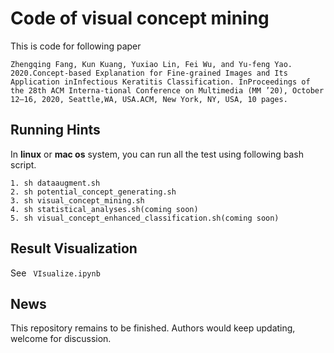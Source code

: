 # Code of visual concept mining
This is code for following paper

````
Zhengqing Fang, Kun Kuang, Yuxiao Lin, Fei Wu, and Yu-feng Yao. 2020.Concept-based Explanation for Fine-grained Images and Its Application inInfectious Keratitis Classification. InProceedings of the 28th ACM Interna-tional Conference on Multimedia (MM ’20), October 12–16, 2020, Seattle,WA, USA.ACM, New York, NY, USA, 10 pages. 
````

## Running Hints
In __linux__ or __mac os__ system, you can run all the test using following bash script. 
````
1. sh dataaugment.sh
2. sh potential_concept_generating.sh
3. sh visual_concept_mining.sh
4. sh statistical_analyses.sh(coming soon)
5. sh visual_concept_enhanced_classification.sh(coming soon)
````

## Result Visualization
See `` VIsualize.ipynb``

## News
This repository remains to be finished. Authors would keep updating, welcome for discussion.